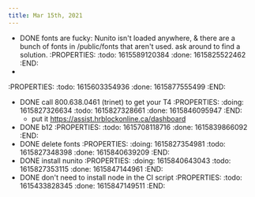 ```yaml
---
title: Mar 15th, 2021
---
```


- DONE fonts are fucky: Nunito isn't loaded anywhere, & there are a bunch of fonts in /public/fonts that aren't used. ask around to find a solution.
:PROPERTIES:
:todo: 1615589120384
:done: 1615825522462
:END:
- 
:PROPERTIES:
:todo: 1615603354936
:done: 1615877555499
:END:
- DONE call 800.638.0461 (trinet) to get your T4
:PROPERTIES:
:doing: 1615827326634
:todo: 1615827328661
:done: 1615846095947
:END:
  - put it https://assist.hrblockonline.ca/dashboard
- DONE b12
:PROPERTIES:
:todo: 1615708118716
:done: 1615839866092
:END:
- DONE delete fonts
:PROPERTIES:
:doing: 1615827354981
:todo: 1615827348398
:done: 1615840639209
:END:
- DONE install nunito
:PROPERTIES:
:doing: 1615840643043
:todo: 1615827353115
:done: 1615847144961
:END:
- DONE don't need to install node in the CI script
:PROPERTIES:
:todo: 1615433828345
:done: 1615847149511
:END:
